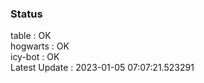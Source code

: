### Status


table : OK  
hogwarts : OK  
icy-bot : OK  
Latest Update : 2023-01-05 07:07:21.523291
